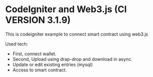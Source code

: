 CodeIgniter and Web3.js (CI VERSION 3.1.9)
================

This is codeigniter example to connect smart contract using web3.js

Used tech:
- First, connect wallet.
- Second, Upload using drap-drop and download in async.
- Update or edit existing entries (mysql)
- Access to smart contract.

